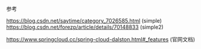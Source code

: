 参考

https://blog.csdn.net/saytime/category_7026585.html  (simple)
https://blog.csdn.net/forezp/article/details/70148833 (simple2)

https://www.springcloud.cc/spring-cloud-dalston.html#_features (官网文档)